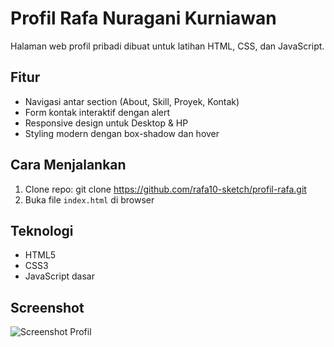 # Profil Rafa Nuragani Kurniawan

Halaman web profil pribadi dibuat untuk latihan HTML, CSS, dan JavaScript.

## Fitur
- Navigasi antar section (About, Skill, Proyek, Kontak)
- Form kontak interaktif dengan alert
- Responsive design untuk Desktop & HP
- Styling modern dengan box-shadow dan hover

## Cara Menjalankan
1. Clone repo: git clone https://github.com/rafa10-sketch/profil-rafa.git
2. Buka file `index.html` di browser

## Teknologi
- HTML5
- CSS3
- JavaScript dasar

## Screenshot
![Screenshot Profil](images/screenshot.png)
